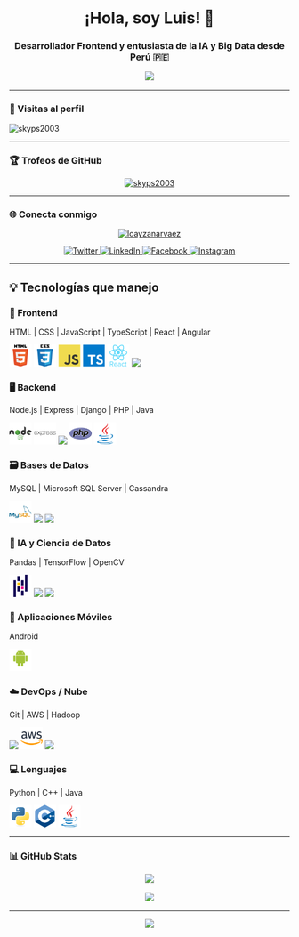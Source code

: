 <h1 align="center">¡Hola, soy Luis! 👋</h1>
<h3 align="center">Desarrollador Frontend y entusiasta de la IA y Big Data desde Perú 🇵🇪</h3>

<p align="center">
  <img src="https://readme-typing-svg.herokuapp.com?font=Fira+Code&size=22&pause=1000&center=true&vCenter=true&width=500&lines=Desarrollador+Fullstack+Junior;Amante+del+Big+Data+y+la+IA;Explorando+el+universo+digital+💡;Construyendo+soluciones+con+pasión+🔥" />
</p>

---

### 👀 Visitas al perfil
<p align="left">
  <img src="https://komarev.com/ghpvc/?username=skyps2003&label=Profile%20views&color=1E90FF&style=flat-square" alt="skyps2003" />
</p>

---

### 🏆 Trofeos de GitHub
<p align="center">
  <a href="https://github.com/ryo-ma/github-profile-trophy">
    <img src="https://github-profile-trophy.vercel.app/?username=skyps2003&theme=tokyonight&margin-w=10&margin-h=10&row=2&column=3" alt="skyps2003" />
  </a>
</p>

---

### 🌐 Conecta conmigo
<p align="center">
  <a href="https://twitter.com/loayzanarvaez" target="_blank">
    <img src="https://img.shields.io/twitter/follow/loayzanarvaez?logo=twitter&style=for-the-badge" alt="loayzanarvaez" />
  </a>
</p>

<p align="center">
  <a href="https://twitter.com/loayzanarvaez" target="_blank">
    <img src="https://raw.githubusercontent.com/rahuldkjain/github-profile-readme-generator/master/src/images/icons/Social/twitter.svg" alt="Twitter" width="30" />
  </a>
  <a href="https://www.linkedin.com/in/luis-loayza-4b79a6276/" target="_blank">
    <img src="https://raw.githubusercontent.com/rahuldkjain/github-profile-readme-generator/master/src/images/icons/Social/linked-in-alt.svg" alt="LinkedIn" width="30" />
  </a>
  <a href="https://www.facebook.com/Untovchable" target="_blank">
    <img src="https://raw.githubusercontent.com/rahuldkjain/github-profile-readme-generator/master/src/images/icons/Social/facebook.svg" alt="Facebook" width="30" />
  </a>
  <a href="https://www.instagram.com/joseboi__/" target="_blank">
    <img src="https://raw.githubusercontent.com/rahuldkjain/github-profile-readme-generator/master/src/images/icons/Social/instagram.svg" alt="Instagram" width="30" />
  </a>
</p>

---

## 💡 Tecnologías que manejo

### 🎨 Frontend
HTML | CSS | JavaScript | TypeScript | React | Angular  
<p>
  <a href="https://www.w3.org/html/"><img src="https://raw.githubusercontent.com/devicons/devicon/master/icons/html5/html5-original-wordmark.svg" width="40"/></a>
  <a href="https://www.w3schools.com/css/"><img src="https://raw.githubusercontent.com/devicons/devicon/master/icons/css3/css3-original-wordmark.svg" width="40"/></a>
  <a href="https://www.javascript.com/"><img src="https://raw.githubusercontent.com/devicons/devicon/master/icons/javascript/javascript-original.svg" width="40"/></a>
  <a href="https://www.typescriptlang.org/"><img src="https://raw.githubusercontent.com/devicons/devicon/master/icons/typescript/typescript-original.svg" width="40"/></a>
  <a href="https://reactjs.org/"><img src="https://raw.githubusercontent.com/devicons/devicon/master/icons/react/react-original-wordmark.svg" width="40"/></a>
  <a href="https://angular.io"><img src="https://angular.io/assets/images/logos/angular/angular.svg" width="40"/></a>
</p>

### 🖥️ Backend
Node.js | Express | Django | PHP | Java  
<p>
  <a href="https://nodejs.org"><img src="https://raw.githubusercontent.com/devicons/devicon/master/icons/nodejs/nodejs-original-wordmark.svg" width="40"/></a>
  <a href="https://expressjs.com"><img src="https://raw.githubusercontent.com/devicons/devicon/master/icons/express/express-original-wordmark.svg" width="40"/></a>
  <a href="https://www.djangoproject.com/"><img src="https://cdn.worldvectorlogo.com/logos/django.svg" width="40"/></a>
  <a href="https://www.php.net"><img src="https://raw.githubusercontent.com/devicons/devicon/master/icons/php/php-original.svg" width="40"/></a>
  <a href="https://www.java.com"><img src="https://raw.githubusercontent.com/devicons/devicon/master/icons/java/java-original.svg" width="40"/></a>
</p>

### 🗃️ Bases de Datos
MySQL | Microsoft SQL Server | Cassandra  
<p>
  <a href="https://www.mysql.com/"><img src="https://raw.githubusercontent.com/devicons/devicon/master/icons/mysql/mysql-original-wordmark.svg" width="40"/></a>
  <a href="https://www.microsoft.com/en-us/sql-server"><img src="https://www.svgrepo.com/show/303229/microsoft-sql-server-logo.svg" width="40"/></a>
  <a href="https://cassandra.apache.org/"><img src="https://www.vectorlogo.zone/logos/apache_cassandra/apache_cassandra-icon.svg" width="40"/></a>
</p>

### 🤖 IA y Ciencia de Datos
Pandas | TensorFlow | OpenCV  
<p>
  <a href="https://pandas.pydata.org/"><img src="https://raw.githubusercontent.com/devicons/devicon/master/icons/pandas/pandas-original.svg" width="40"/></a>
  <a href="https://www.tensorflow.org"><img src="https://www.vectorlogo.zone/logos/tensorflow/tensorflow-icon.svg" width="40"/></a>
  <a href="https://opencv.org/"><img src="https://www.vectorlogo.zone/logos/opencv/opencv-icon.svg" width="40"/></a>
</p>

### 📱 Aplicaciones Móviles
Android  
<p>
  <a href="https://developer.android.com"><img src="https://raw.githubusercontent.com/devicons/devicon/master/icons/android/android-original-wordmark.svg" width="40"/></a>
</p>

### ☁️ DevOps / Nube
Git | AWS | Hadoop  
<p>
  <a href="https://git-scm.com/"><img src="https://www.vectorlogo.zone/logos/git-scm/git-scm-icon.svg" width="40"/></a>
  <a href="https://aws.amazon.com"><img src="https://raw.githubusercontent.com/devicons/devicon/master/icons/amazonwebservices/amazonwebservices-original-wordmark.svg" width="40"/></a>
  <a href="https://hadoop.apache.org/"><img src="https://www.vectorlogo.zone/logos/apache_hadoop/apache_hadoop-icon.svg" width="40"/></a>
</p>

### 💻 Lenguajes
Python | C++ | Java  
<p>
  <a href="https://www.python.org"><img src="https://raw.githubusercontent.com/devicons/devicon/master/icons/python/python-original.svg" width="40"/></a>
  <a href="https://www.w3schools.com/cpp/"><img src="https://raw.githubusercontent.com/devicons/devicon/master/icons/cplusplus/cplusplus-original.svg" width="40"/></a>
  <a href="https://www.java.com"><img src="https://raw.githubusercontent.com/devicons/devicon/master/icons/java/java-original.svg" width="40"/></a>
</p>

---

### 📊 GitHub Stats
<p align="center">
  <img src="https://github-readme-stats.vercel.app/api/top-langs?username=skyps2003&show_icons=true&locale=en&layout=compact&theme=dark&hide_border=true" />
</p>

<p align="center">
  <img src="https://github-readme-stats.vercel.app/api?username=skyps2003&show_icons=true&locale=en&theme=dark&hide_border=true&title_color=00BFFF" />
</p>



---

<p align="center">
  <img src="https://capsule-render.vercel.app/api?type=waving&color=1E90FF&height=100&section=footer"/>
</p>
